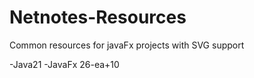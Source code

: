 # Netnotes-Resources

Common resources for javaFx projects with SVG support

-Java21
-JavaFx 26-ea+10

